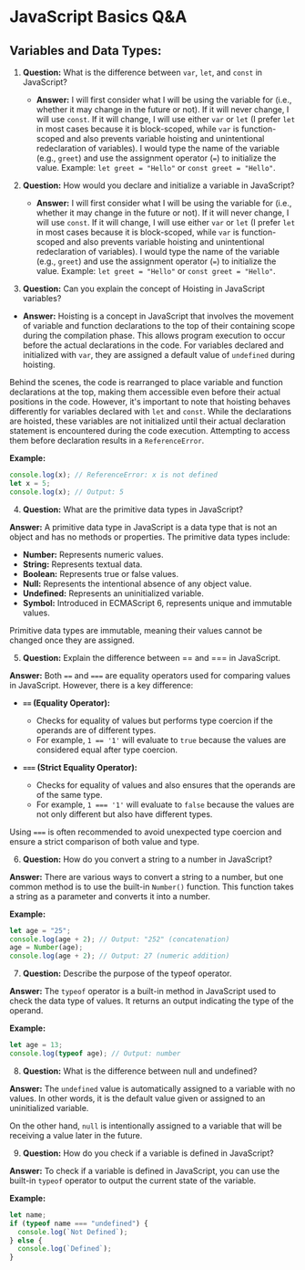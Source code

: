 # JavaScript Basics Q&A

## Variables and Data Types:

1. **Question:** What is the difference between `var`, `let`, and `const` in JavaScript?

   - **Answer:** I will first consider what I will be using the variable for (i.e., whether it may change in the future or not). If it will never change, I will use `const`. If it will change, I will use either `var` or `let` (I prefer `let` in most cases because it is block-scoped, while `var` is function-scoped and also prevents variable hoisting and unintentional redeclaration of variables). I would type the name of the variable (e.g., `greet`) and use the assignment operator (`=`) to initialize the value. Example: `let greet = "Hello"` or `const greet = "Hello"`.

2. **Question:** How would you declare and initialize a variable in JavaScript?

   - **Answer:** I will first consider what I will be using the variable for (i.e., whether it may change in the future or not). If it will never change, I will use `const`. If it will change, I will use either `var` or `let` (I prefer `let` in most cases because it is block-scoped, while `var` is function-scoped and also prevents variable hoisting and unintentional redeclaration of variables). I would type the name of the variable (e.g., `greet`) and use the assignment operator (`=`) to initialize the value. Example: `let greet = "Hello"` or `const greet = "Hello"`.

3. **Question:** Can you explain the concept of Hoisting in JavaScript variables?

- **Answer:** Hoisting is a concept in JavaScript that involves the movement of variable and function declarations to the top of their containing scope during the compilation phase. This allows program execution to occur before the actual declarations in the code. For variables declared and initialized with `var`, they are assigned a default value of `undefined` during hoisting.

Behind the scenes, the code is rearranged to place variable and function declarations at the top, making them accessible even before their actual positions in the code. However, it's important to note that hoisting behaves differently for variables declared with `let` and `const`. While the declarations are hoisted, these variables are not initialized until their actual declaration statement is encountered during the code execution. Attempting to access them before declaration results in a `ReferenceError`.

**Example:**

```javascript
console.log(x); // ReferenceError: x is not defined
let x = 5;
console.log(x); // Output: 5
```

4. **Question:** What are the primitive data types in JavaScript?

**Answer:**
A primitive data type in JavaScript is a data type that is not an object and has no methods or properties. The primitive data types include:

- **Number:** Represents numeric values.
- **String:** Represents textual data.
- **Boolean:** Represents true or false values.
- **Null:** Represents the intentional absence of any object value.
- **Undefined:** Represents an uninitialized variable.
- **Symbol:** Introduced in ECMAScript 6, represents unique and immutable values.

Primitive data types are immutable, meaning their values cannot be changed once they are assigned.

5. **Question:** Explain the difference between == and === in JavaScript.

**Answer:**
Both `==` and `===` are equality operators used for comparing values in JavaScript. However, there is a key difference:

- **`==` (Equality Operator):**

  - Checks for equality of values but performs type coercion if the operands are of different types.
  - For example, `1 == '1'` will evaluate to `true` because the values are considered equal after type coercion.

- **`===` (Strict Equality Operator):**
  - Checks for equality of values and also ensures that the operands are of the same type.
  - For example, `1 === '1'` will evaluate to `false` because the values are not only different but also have different types.

Using `===` is often recommended to avoid unexpected type coercion and ensure a strict comparison of both value and type.

6. **Question:** How do you convert a string to a number in JavaScript?

**Answer:**
There are various ways to convert a string to a number, but one common method is to use the built-in `Number()` function. This function takes a string as a parameter and converts it into a number.

**Example:**

```javascript
let age = "25";
console.log(age + 2); // Output: "252" (concatenation)
age = Number(age);
console.log(age + 2); // Output: 27 (numeric addition)
```

7. **Question:** Describe the purpose of the typeof operator.

**Answer:**
The `typeof` operator is a built-in method in JavaScript used to check the data type of values. It returns an output indicating the type of the operand.

**Example:**

```javascript
let age = 13;
console.log(typeof age); // Output: number
```

8. **Question:** What is the difference between null and undefined?

**Answer:**
The `undefined` value is automatically assigned to a variable with no values. In other words, it is the default value given or assigned to an uninitialized variable.

On the other hand, `null` is intentionally assigned to a variable that will be receiving a value later in the future.

9. **Question:** How do you check if a variable is defined in JavaScript?

**Answer:**
To check if a variable is defined in JavaScript, you can use the built-in `typeof` operator to output the current state of the variable.

**Example:**

```javascript
let name;
if (typeof name === "undefined") {
  console.log(`Not Defined`);
} else {
  console.log(`Defined`);
}
```
